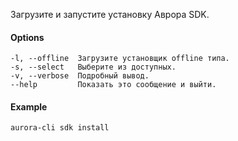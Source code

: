 Загрузите и запустите установку Аврора SDK.

#### Options

```shell
-l, --offline  Загрузите установщик offline типа.
-s, --select   Выберите из доступных.
-v, --verbose  Подробный вывод.
--help         Показать это сообщение и выйти.
```

#### Example

```shell
aurora-cli sdk install
```
